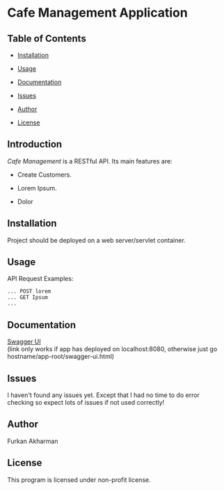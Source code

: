 # **Cafe Management Application**

## Table of Contents
+ [Installation](#installation)

+ [Usage](#usage)
	
+ [Documentation](#documentation)

+ [Issues](#Issues)

+ [Author](#author)

+ [License](#license)


## Introduction
*Cafe Management* is a RESTful API.
Its main features are:

+ Create Customers.

+ Lorem Ipsum.

+ Dolor

## Installation

Project should be deployed on a web server/servlet container.

## Usage

API Request Examples:
```
... POST lorem
... GET	Ipsum
...
```

## Documentation

[Swagger UI ](http://localhost:8080/swagger-ui.html)  
(link only works if app has deployed on localhost:8080, otherwise just go hostname/app-root/swagger-ui.html)

## Issues

I haven't found any issues yet.
Except that I had no time to do error checking so expect lots of issues if not used correctly!

## Author

Furkan Akharman

## License

This program is licensed under non-profit license.